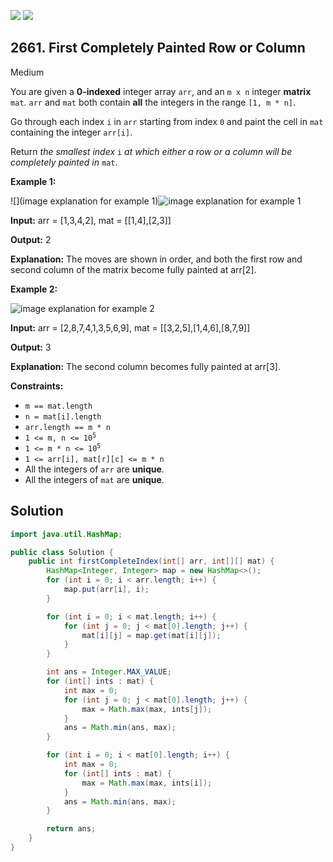 [![](https://img.shields.io/github/stars/javadev/LeetCode-in-Java?label=Stars&style=flat-square)](https://github.com/javadev/LeetCode-in-Java)
[![](https://img.shields.io/github/forks/javadev/LeetCode-in-Java?label=Fork%20me%20on%20GitHub%20&style=flat-square)](https://github.com/javadev/LeetCode-in-Java/fork)

## 2661\. First Completely Painted Row or Column

Medium

You are given a **0-indexed** integer array `arr`, and an `m x n` integer **matrix** `mat`. `arr` and `mat` both contain **all** the integers in the range `[1, m * n]`.

Go through each index `i` in `arr` starting from index `0` and paint the cell in `mat` containing the integer `arr[i]`.

Return _the smallest index_ `i` _at which either a row or a column will be completely painted in_ `mat`.

**Example 1:**

![](image explanation for example 1)![image explanation for example 1](https://assets.leetcode.com/uploads/2023/01/18/grid1.jpg)

**Input:** arr = [1,3,4,2], mat = \[\[1,4],[2,3]]

**Output:** 2

**Explanation:** The moves are shown in order, and both the first row and second column of the matrix become fully painted at arr[2].

**Example 2:**

![image explanation for example 2](https://assets.leetcode.com/uploads/2023/01/18/grid2.jpg)

**Input:** arr = [2,8,7,4,1,3,5,6,9], mat = \[\[3,2,5],[1,4,6],[8,7,9]]

**Output:** 3

**Explanation:** The second column becomes fully painted at arr[3].

**Constraints:**

*   `m == mat.length`
*   `n = mat[i].length`
*   `arr.length == m * n`
*   <code>1 <= m, n <= 10<sup>5</sup></code>
*   <code>1 <= m * n <= 10<sup>5</sup></code>
*   `1 <= arr[i], mat[r][c] <= m * n`
*   All the integers of `arr` are **unique**.
*   All the integers of `mat` are **unique**.

## Solution

```java
import java.util.HashMap;

public class Solution {
    public int firstCompleteIndex(int[] arr, int[][] mat) {
        HashMap<Integer, Integer> map = new HashMap<>();
        for (int i = 0; i < arr.length; i++) {
            map.put(arr[i], i);
        }

        for (int i = 0; i < mat.length; i++) {
            for (int j = 0; j < mat[0].length; j++) {
                mat[i][j] = map.get(mat[i][j]);
            }
        }

        int ans = Integer.MAX_VALUE;
        for (int[] ints : mat) {
            int max = 0;
            for (int j = 0; j < mat[0].length; j++) {
                max = Math.max(max, ints[j]);
            }
            ans = Math.min(ans, max);
        }

        for (int i = 0; i < mat[0].length; i++) {
            int max = 0;
            for (int[] ints : mat) {
                max = Math.max(max, ints[i]);
            }
            ans = Math.min(ans, max);
        }

        return ans;
    }
}
```